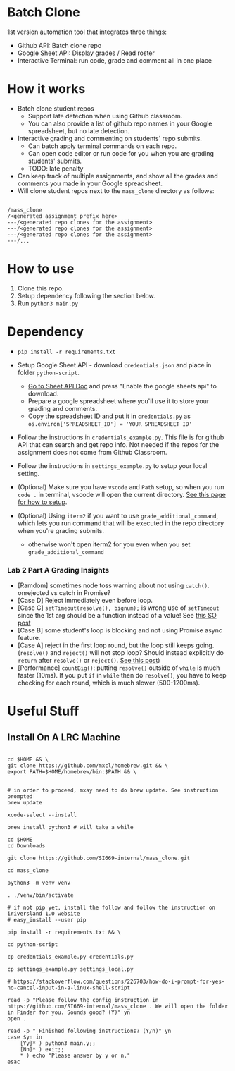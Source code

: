 # Batch Clone

1st version automation tool that integrates three things:
- Github API: Batch clone repo
- Google Sheet API: Display grades / Read roster
- Interactive Terminal: run code, grade and comment all in one place

# How it works

- Batch clone student repos
  - Support late detection when using Github classroom.
  - You can also provide a list of github repo names in your Google spreadsheet, but no late detection.
- Interactive grading and commenting on students' repo submits.
  - Can batch apply terminal commands on each repo.
  - Can open code editor or run code for you when you are grading students' submits.
  - TODO: late penalty
- Can keep track of multiple assignments, and show all the grades and comments you made in your Google spreadsheet.
- Will clone student repos next to the `mass_clone` directory as follows:

```

/mass_clone
/<generated assignment prefix here>
---/<generated repo clones for the assignment>
---/<generated repo clones for the assignment>
---/<generated repo clones for the assignment>
---/...

```

# How to use

1. Clone this repo.
1. Setup dependency following the section below.
1. Run `python3 main.py`

# Dependency

- `pip install -r requirements.txt`
- Setup Google Sheet API - download `credentials.json` and place in folder `python-script`.
  - [Go to Sheet API Doc](https://developers.google.com/sheets/api/quickstart/python) and press "Enable the google sheets api" to download.
  - Prepare a google spreadsheet where you'll use it to store your grading and comments.
  - Copy the spreadsheet ID and put it in `credentials.py` as `os.environ['SPREADSHEET_ID'] = 'YOUR SPREADSHEET ID'`
- Follow the instructions in `credentials_example.py`. This file is for github API that can search and get repo info. Not needed if the repos for the assignment does not come from Github Classroom.
- Follow the instructions in `settings_example.py` to setup your local setting.

- (Optional) Make sure you have `vscode` and `Path` setup, so when you run `code .` in terminal, vscode will open the current directory. [See this page for how to setup](https://code.visualstudio.com/docs/setup/mac).
- (Optional) Using `iterm2` if you want to use `grade_additional_command`, which lets you run command that will be executed in the repo directory when you're grading submits.
  - otherwise won't open iterm2 for you even when you set `grade_additional_command`

### Lab 2 Part A Grading Insights

- [Ramdom] sometimes node toss warning about not using `catch()`. onrejected vs catch in Promise?
- [Case D] Reject immediately even before loop.
- [Case C] `setTimeout(resolve(), bignum);` is wrong use of `setTimeout` since the 1st arg should be a function instead of a value! See [this SO post](https://stackoverflow.com/questions/39538473/using-settimeout-on-promise-chain)
- [Case B] some student's loop is blocking and not using Promise async feature.
- [Case A] reject in the first loop round, but the loop still keeps going. (`resolve()` and `reject()` will not stop loop? Should instead explicitly do `return` after `resolve()` or `reject()`. [See this post](https://stackoverflow.com/questions/32536049/do-i-need-to-return-after-early-resolve-reject))
- [Performance] `countBig()`: putting `resolve()` outside of `while` is much faster (10ms). If you put `if` in `while` then do `resolve()`, you have to keep checking for each round, which is much slower (500-1200ms).

# Useful Stuff

## Install On A LRC Machine

```shell

cd $HOME && \
git clone https://github.com/mxcl/homebrew.git && \
export PATH=$HOME/homebrew/bin:$PATH && \


# in order to proceed, mxay need to do brew update. See instruction prompted
brew update

xcode-select --install

brew install python3 # will take a while

cd $HOME
cd Downloads

git clone https://github.com/SI669-internal/mass_clone.git

cd mass_clone

python3 -m venv venv

. ./venv/bin/activate

# if not pip yet, install the follow and follow the instruction on iriversland 1.0 website
# easy_install --user pip

pip install -r requirements.txt && \

cd python-script

cp credentials_example.py credentials.py

cp settings_example.py settings_local.py

# https://stackoverflow.com/questions/226703/how-do-i-prompt-for-yes-no-cancel-input-in-a-linux-shell-script

read -p "Please follow the config instruction in https://github.com/SI669-internal/mass_clone . We will open the folder in Finder for you. Sounds good? (Y)" yn
open .

read -p " Finished following instructions? (Y/n)" yn
case $yn in
    [Yy]* ) python3 main.y;;
    [Nn]* ) exit;;
    * ) echo "Please answer by y or n."
esac


```